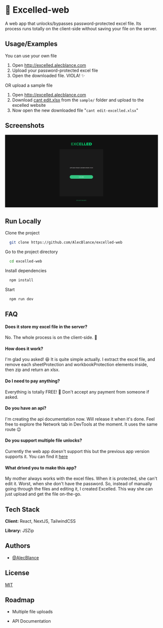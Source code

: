 # 📄 Excelled-web

A web app that unlocks/bypasses password-protected excel file. Its process runs totally on the client-side without saving your file on the server.

## Usage/Examples

You can use your own file

1. Open http://excelled.alecblance.com
2. Upload your password-protected excel file
3. Open the downloaded file. VIOLA! ✨

OR upload a sample file

1. Open http://excelled.alecblance.com
2. Download [cant edit.xlsx](sample/cant%20edit.xlsx) from the `sample/` folder and upload to the excelled website
3. Now open the new downloaded file "`cant edit-excelled.xlsx`"

## Screenshots

![App Screenshot](docs/screenshot.png)

## Run Locally

Clone the project

```bash
  git clone https://github.com/AlecBlance/excelled-web
```

Go to the project directory

```bash
  cd excelled-web
```

Install dependencies

```bash
  npm install
```

Start

```bash
  npm run dev
```

## FAQ

#### Does it store my excel file in the server?

No. The whole process is on the client-side. 💪

#### How does it work?

I'm glad you asked! 😆 It is quite simple actually. I extract the excel file, and remove each sheetProtection and workbookProtection elements inside, then zip and return an xlsx.

#### Do I need to pay anything?

Everything is totally FREE! 🎉 Don't accept any payment from someone if asked.

#### Do you have an api?

I'm creating the api documentation now. Will release it when it's done. Feel free to explore the Network tab in DevTools at the moment. It uses the same route 😉

#### Do you support multiple file unlocks?

Currently the web app doesn't support this but the previous app version supports it. You can find it [here](https://github.com/AlecBlance/excelled)

#### What drived you to make this app?

My mother always works with the excel files. When it is protected, she can't edit it. Worst, when she don't have the password. So, instead of manually going through the files and editing it, I created Excelled. This way she can just upload and get the file on-the-go.

## Tech Stack

**Client:** React, NextJS, TailwindCSS

**Library:** JSZip

## Authors

- [@AlecBlance](https://www.github.com/AlecBlance)

## License

[MIT](LICENSE)

## Roadmap

- Multiple file uploads

- API Documentation
